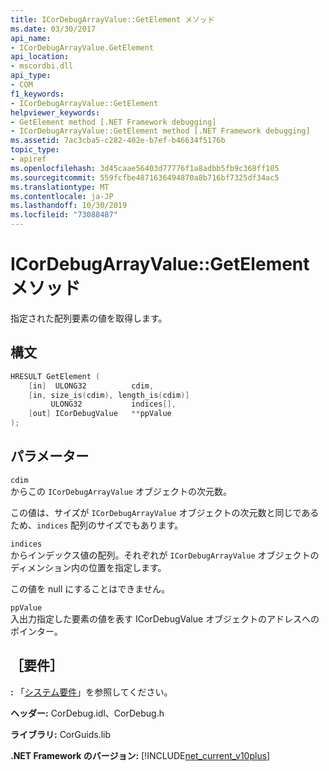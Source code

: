 ```yaml
---
title: ICorDebugArrayValue::GetElement メソッド
ms.date: 03/30/2017
api_name:
- ICorDebugArrayValue.GetElement
api_location:
- mscordbi.dll
api_type:
- COM
f1_keywords:
- ICorDebugArrayValue::GetElement
helpviewer_keywords:
- GetElement method [.NET Framework debugging]
- ICorDebugArrayValue::GetElement method [.NET Framework debugging]
ms.assetid: 7ac3cba5-c282-402e-b7ef-b46634f5176b
topic_type:
- apiref
ms.openlocfilehash: 3d45caae56403d77776f1a8adbb5fb9c368ff105
ms.sourcegitcommit: 559fcfbe4871636494870a8b716bf7325df34ac5
ms.translationtype: MT
ms.contentlocale: ja-JP
ms.lasthandoff: 10/30/2019
ms.locfileid: "73088487"
---
```

# <a name="icordebugarrayvaluegetelement-method"></a>ICorDebugArrayValue::GetElement メソッド
指定された配列要素の値を取得します。  
  
## <a name="syntax"></a>構文  
  
```cpp  
HRESULT GetElement (  
    [in]  ULONG32          cdim,  
    [in, size_is(cdim), length_is(cdim)]   
         ULONG32           indices[],  
    [out] ICorDebugValue   **ppValue  
);  
```  
  
## <a name="parameters"></a>パラメーター  
 `cdim`  
 からこの `ICorDebugArrayValue` オブジェクトの次元数。  
  
 この値は、サイズが `ICorDebugArrayValue` オブジェクトの次元数と同じであるため、`indices` 配列のサイズでもあります。  
  
 `indices`  
 からインデックス値の配列。それぞれが `ICorDebugArrayValue` オブジェクトのディメンション内の位置を指定します。  
  
 この値を null にすることはできません。  
  
 `ppValue`  
 入出力指定した要素の値を表す ICorDebugValue オブジェクトのアドレスへのポインター。  
  
## <a name="requirements"></a>［要件］  
 **:** 「[システム要件](../../../../docs/framework/get-started/system-requirements.md)」を参照してください。  
  
 **ヘッダー:** CorDebug.idl、CorDebug.h  
  
 **ライブラリ:** CorGuids.lib  
  
 **.NET Framework のバージョン:** [!INCLUDE[net_current_v10plus](../../../../includes/net-current-v10plus-md.md)]
